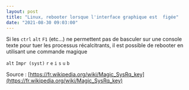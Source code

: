 ```yaml
---
layout: post
title: "Linux, rebooter lorsque l'interface graphique est  figée"
date: "2021-08-30 09:03:00"
---
```


Si les `ctrl` `alt` `F1` (etc...) ne permettent pas de basculer sur une console texte pour tuer les processus récalcitrants, 
il est possible de rebooter en utilisant une commande magique 

`alt` `Impr (syst)` `r` `e` `i` `s` `u` `b`

Source : [https://fr.wikipedia.org/wiki/Magic_SysRq_key](https://fr.wikipedia.org/wiki/Magic_SysRq_key) 
